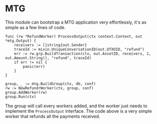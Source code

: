 # MTG

This module can bootstrap a MTG application very effortlessly, it's as simple as a few lines of code.

```golang
func (rw *RefundWorker) ProcessOutput(ctx context.Context, out *mtg.Output) {
	receivers := []string{out.Sender}
	traceId := mixin.UniqueConversationID(out.UTXOID, "refund")
	err := rw.grp.BuildTransaction(ctx, out.AssetID, receivers, 1, out.Amount.String(), "refund", traceId)
	if err != nil {
		panic(err)
	}
}

group, _ := mtg.BuildGroup(ctx, db, conf)
rw := NewRefundrWorker(ctx, group, conf)
group.AddWorker(rw)
group.Run(ctx)
```

The group will call every workers added, and the worker just needs to implement the `ProcessOutput` interface. The code above is a very simple worker that refunds all the payments received.

